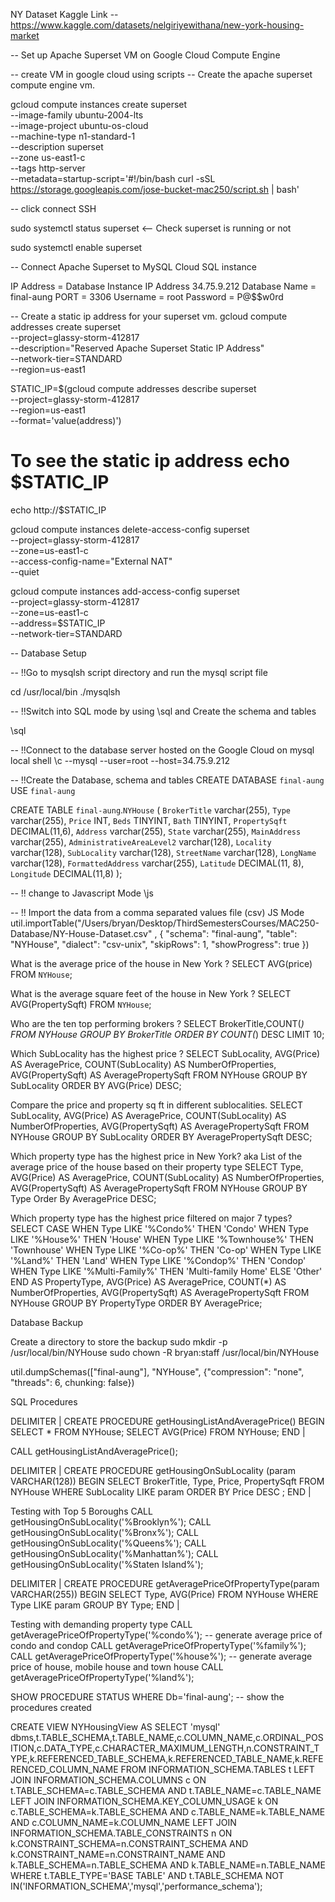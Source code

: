 NY Dataset Kaggle Link -- https://www.kaggle.com/datasets/nelgiriyewithana/new-york-housing-market

-- Set up Apache Superset VM on Google Cloud Compute Engine

-- create VM in google cloud using scripts
-- Create the apache superset compute engine vm.

gcloud compute instances create superset \
 --image-family ubuntu-2004-lts \
 --image-project ubuntu-os-cloud \
 --machine-type n1-standard-1 \
 --description superset \
 --zone us-east1-c \
 --tags http-server \
 --metadata=startup-script='#!/bin/bash
curl -sSL https://storage.googleapis.com/jose-bucket-mac250/script.sh | bash'

-- click connect SSH

sudo systemctl status superset <-- Check superset is running or not

sudo systemctl enable superset

-- Connect Apache Superset to MySQL Cloud SQL instance

IP Address = Database Instance IP Address 34.75.9.212
Database Name = final-aung
PORT = 3306
Username = root
Password = P@$$w0rd

-- Create a static ip address for your superset vm.
gcloud compute addresses create superset \
 --project=glassy-storm-412817 \
 --description="Reserved Apache Superset Static IP Address" \
 --network-tier=STANDARD \
 --region=us-east1

STATIC_IP=$(gcloud compute addresses describe superset \
 --project=glassy-storm-412817 \
 --region=us-east1 \
 --format='value(address)')

# To see the static ip address echo $STATIC_IP

echo http://$STATIC_IP

gcloud compute instances delete-access-config superset \
 --project=glassy-storm-412817 \
 --zone=us-east1-c \
 --access-config-name="External NAT" \
 --quiet

gcloud compute instances add-access-config superset \
 --project=glassy-storm-412817 \
 --zone=us-east1-c \
 --address=$STATIC_IP \
 --network-tier=STANDARD

-- Database Setup

-- !!Go to mysqlsh script directory and run the mysql script file

cd /usr/local/bin
./mysqlsh

-- !!Switch into SQL mode by using \sql and Create the schema and tables

\sql

-- !!Connect to the database server hosted on the Google Cloud on mysql local shell
\c --mysql --user=root --host=34.75.9.212

-- !!Create the Database, schema and tables
CREATE DATABASE `final-aung`
USE `final-aung`

CREATE TABLE `final-aung`.`NYHouse` (
`BrokerTitle` varchar(255),
`Type` varchar(255),
`Price` INT,
`Beds` TINYINT,
`Bath` TINYINT,
`PropertySqft` DECIMAL(11,6),
`Address` varchar(255),
`State` varchar(255),
`MainAddress` varchar(255),
`AdministrativeAreaLevel2` varchar(128),
`Locality` varchar(128),
`SubLocality` varchar(128),
`StreetName` varchar(128),
`LongName` varchar(128),
`FormattedAddress` varchar(255),
`Latitude` DECIMAL(11, 8),
`Longitude` DECIMAL(11,8)
);

-- !! change to Javascript Mode
\js

-- !! Import the data from a comma separated values file (csv) JS Mode
util.importTable("/Users/bryan/Desktop/ThirdSemestersCourses/MAC250-Database/NY-House-Dataset.csv" , {
"schema": "final-aung",
"table": "NYHouse",
"dialect": "csv-unix",
"skipRows": 1,
"showProgress": true
})

What is the average price of the house in New York ?
SELECT AVG(price) FROM `NYHouse`;

What is the average square feet of the house in New York ?
SELECT AVG(PropertySqft) FROM `NYHouse`;

Who are the ten top performing brokers ?
SELECT BrokerTitle,COUNT(_) FROM NYHouse GROUP BY BrokerTitle ORDER BY COUNT(_) DESC LIMIT 10;

Which SubLocality has the highest price ?
SELECT SubLocality, AVG(Price) AS AveragePrice, COUNT(SubLocality) AS NumberOfProperties, AVG(PropertySqft) AS AveragePropertySqft FROM NYHouse GROUP BY SubLocality ORDER BY AVG(Price) DESC;

Compare the price and property sq ft in different sublocalities.
SELECT SubLocality, AVG(Price) AS AveragePrice, COUNT(SubLocality) AS NumberOfProperties, AVG(PropertySqft) AS AveragePropertySqft FROM NYHouse GROUP BY SubLocality ORDER BY AveragePropertySqft DESC;

Which property type has the highest price in New York? aka List of the average price of the house based on their property type
SELECT Type, AVG(Price) AS AveragePrice, COUNT(SubLocality) AS NumberOfProperties, AVG(PropertySqft) AS AveragePropertySqft FROM NYHouse GROUP BY Type Order By AveragePrice DESC;

Which property type has the highest price filtered on major 7 types?
SELECT
CASE
WHEN Type LIKE '%Condo%' THEN 'Condo'
WHEN Type LIKE '%House%' THEN 'House'
WHEN Type LIKE '%Townhouse%' THEN 'Townhouse'
WHEN Type LIKE '%Co-op%' THEN 'Co-op'
WHEN Type LIKE '%Land%' THEN 'Land'
WHEN Type LIKE '%Condop%' THEN 'Condop'
WHEN Type LIKE '%Multi-Family%' THEN 'Multi-family Home'
ELSE 'Other'
END AS PropertyType,
AVG(Price) AS AveragePrice,
COUNT(\*) AS NumberOfProperties,
AVG(PropertySqft) AS AveragePropertySqft
FROM
NYHouse
GROUP BY
PropertyType
ORDER BY
AveragePrice;

Database Backup

Create a directory to store the backup
sudo mkdir -p /usr/local/bin/NYHouse
sudo chown -R bryan:staff /usr/local/bin/NYHouse

util.dumpSchemas(["final-aung"], "NYHouse", {"compression": "none", "threads": 6, chunking: false})

SQL Procedures

DELIMITER |
CREATE PROCEDURE getHousingListAndAveragePrice()
BEGIN
SELECT \* FROM NYHouse;
SELECT AVG(Price) FROM NYHouse;
END |

CALL getHousingListAndAveragePrice();

DELIMITER |
CREATE PROCEDURE getHousingOnSubLocality (param VARCHAR(128))
BEGIN
SELECT BrokerTitle, Type, Price, PropertySqft FROM NYHouse
WHERE SubLocality LIKE param
ORDER BY Price DESC
;
END |

Testing with Top 5 Boroughs
CALL getHousingOnSubLocality('%Brooklyn%');
CALL getHousingOnSubLocality('%Bronx%');
CALL getHousingOnSubLocality('%Queens%');
CALL getHousingOnSubLocality('%Manhattan%');
CALL getHousingOnSubLocality('%Staten Island%');

DELIMITER |
CREATE PROCEDURE getAveragePriceOfPropertyType(param VARCHAR(255))
BEGIN
SELECT Type, AVG(Price) FROM NYHouse
WHERE Type LIKE param
GROUP BY Type;
END |

Testing with demanding property type
CALL getAveragePriceOfPropertyType('%condo%'); -- generate average price of condo and condop
CALL getAveragePriceOfPropertyType('%family%');
CALL getAveragePriceOfPropertyType('%house%'); -- generate average price of house, mobile house and town house
CALL getAveragePriceOfPropertyType('%land%');

SHOW PROCEDURE STATUS WHERE Db='final-aung'; -- show the procedures created

CREATE VIEW NYHousingView AS
SELECT 'mysql' dbms,t.TABLE_SCHEMA,t.TABLE_NAME,c.COLUMN_NAME,c.ORDINAL_POSITION,c.DATA_TYPE,c.CHARACTER_MAXIMUM_LENGTH,n.CONSTRAINT_TYPE,k.REFERENCED_TABLE_SCHEMA,k.REFERENCED_TABLE_NAME,k.REFERENCED_COLUMN_NAME FROM INFORMATION_SCHEMA.TABLES t LEFT JOIN INFORMATION_SCHEMA.COLUMNS c ON t.TABLE_SCHEMA=c.TABLE_SCHEMA AND t.TABLE_NAME=c.TABLE_NAME LEFT JOIN INFORMATION_SCHEMA.KEY_COLUMN_USAGE k ON c.TABLE_SCHEMA=k.TABLE_SCHEMA AND c.TABLE_NAME=k.TABLE_NAME AND c.COLUMN_NAME=k.COLUMN_NAME LEFT JOIN INFORMATION_SCHEMA.TABLE_CONSTRAINTS n ON k.CONSTRAINT_SCHEMA=n.CONSTRAINT_SCHEMA AND k.CONSTRAINT_NAME=n.CONSTRAINT_NAME AND k.TABLE_SCHEMA=n.TABLE_SCHEMA AND k.TABLE_NAME=n.TABLE_NAME WHERE t.TABLE_TYPE='BASE TABLE' AND t.TABLE_SCHEMA NOT IN('INFORMATION_SCHEMA','mysql','performance_schema');
